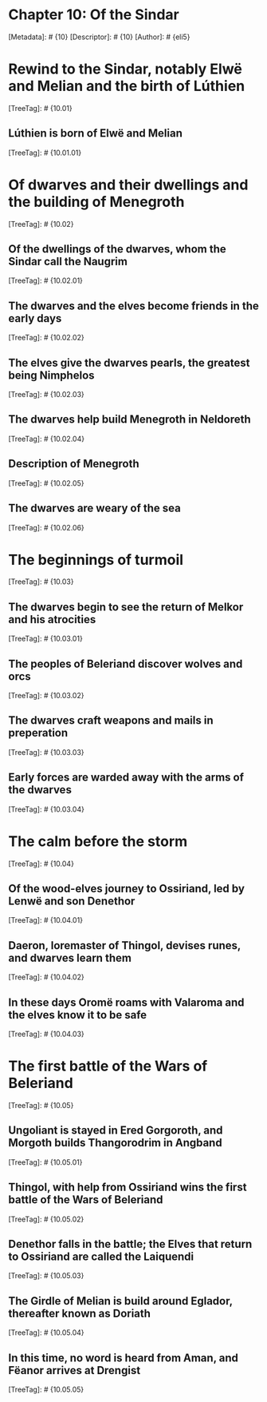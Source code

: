 # Chapter 10: Of the Sindar
[Metadata]: # {10}
[Descriptor]: # {10}
[Author]: # {eli5}
# Rewind to the Sindar, notably Elwë and Melian and the birth of Lúthien
[TreeTag]: # {10.01}
## Lúthien is born of Elwë and Melian
[TreeTag]: # {10.01.01}
# Of dwarves and their dwellings and the building of Menegroth
[TreeTag]: # {10.02}
## Of the dwellings of the dwarves, whom the Sindar call the Naugrim
[TreeTag]: # {10.02.01}
## The dwarves and the elves become friends in the early days
[TreeTag]: # {10.02.02}
## The elves give the dwarves pearls, the greatest being Nimphelos
[TreeTag]: # {10.02.03}
## The dwarves help build Menegroth in Neldoreth
[TreeTag]: # {10.02.04}
## Description of Menegroth
[TreeTag]: # {10.02.05}
## The dwarves are weary of the sea
[TreeTag]: # {10.02.06}
# The beginnings of turmoil
[TreeTag]: # {10.03}
## The dwarves begin to see the return of Melkor and his atrocities
[TreeTag]: # {10.03.01}
## The peoples of Beleriand discover wolves and orcs
[TreeTag]: # {10.03.02}
## The dwarves craft weapons and mails in preperation
[TreeTag]: # {10.03.03}
## Early forces are warded away with the arms of the dwarves
[TreeTag]: # {10.03.04}
# The calm before the storm
[TreeTag]: # {10.04}
## Of the wood-elves journey to Ossiriand, led by Lenwë and son Denethor
[TreeTag]: # {10.04.01}
## Daeron, loremaster of Thingol, devises runes, and dwarves learn them
[TreeTag]: # {10.04.02}
## In these days Oromë roams with Valaroma and the elves know it to be safe
[TreeTag]: # {10.04.03}
# The first battle of the Wars of Beleriand
[TreeTag]: # {10.05}
## Ungoliant is stayed in Ered Gorgoroth, and Morgoth builds Thangorodrim in Angband
[TreeTag]: # {10.05.01}
## Thingol, with help from Ossiriand wins the first battle of the Wars of Beleriand
[TreeTag]: # {10.05.02}
## Denethor falls in the battle; the Elves that return to Ossiriand are called the Laiquendi
[TreeTag]: # {10.05.03}
## The Girdle of Melian is build around Eglador, thereafter known as Doriath
[TreeTag]: # {10.05.04}
## In this time, no word is heard from Aman, and Fëanor arrives at Drengist
[TreeTag]: # {10.05.05}
